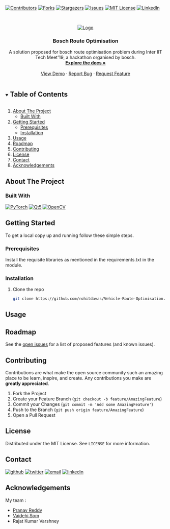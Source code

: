 <!-- PROJECT SHIELDS -->
<!--
*** I'm using markdown "reference style" links for readability.
*** Reference links are enclosed in brackets [ ] instead of parentheses ( ).
*** See the bottom of this document for the declaration of the reference variables
*** for contributors-url, forks-url, etc. This is an optional, concise syntax you may use.
*** https://www.markdownguide.org/basic-syntax/#reference-style-links

Replace 
Vehicle-Route-Optimisation
Bosch Route Optimisation
A solution proposed for bosch route optimisation problem during Inter IIT Tech Meet'19, a hackathon organised by bosch.
image.png

1. Edit section About the project
2. Change shield of built with. 
3. Change Getting started.
4. Change usage
5. 
-->

[comment]: <> ([![Status][developement-shield]][developement-shiled-url])

[![Contributors][contributors-shield]][contributors-url]
[![Forks][forks-shield]][forks-url]
[![Stargazers][stars-shield]][stars-url]
[![Issues][issues-shield]][issues-url]
[![MIT License][license-shield]][license-url]
[![LinkedIn][linkedin-shield]][linkedin-url]


<!-- PROJECT LOGO -->
<br />
<p align="center">
  <a href="https://github.com/rohitdavas/Vehicle-Route-Optimisation">
    <img src="image.png" alt="Logo">
  </a>

  <h3 align="center">Bosch Route Optimisation</h3>

  <p align="center">
    A solution proposed for bosch route optimisation problem during Inter IIT Tech Meet'19, a hackathon organised by bosch.
    <br />
    <a href="https://rohitdavas.github.io/projects/Vehicle-Route-Optimisation.html"><strong>Explore the docs »</strong></a>
    <br />
    <br />
    <a href="https://github.com/rohitdavas/Vehicle-Route-Optimisation">View Demo</a>
    ·
    <a href="https://github.com/rohitdavas/Vehicle-Route-Optimisation/issues">Report Bug</a>
    ·
    <a href="https://github.com/rohitdavas/Vehicle-Route-Optimisation/issues">Request Feature</a>
  </p>
</p>


<!-- TABLE OF CONTENTS -->
<details open="open">
  <summary><h2 style="display: inline-block">Table of Contents</h2></summary>
  <ol>
    <li>
      <a href="#about-the-project">About The Project</a>
      <ul>
        <li><a href="#built-with">Built With</a></li>
      </ul>
    </li>
    <li>
      <a href="#getting-started">Getting Started</a>
      <ul>
        <li><a href="#prerequisites">Prerequisites</a></li>
        <li><a href="#installation">Installation</a></li>
      </ul>
    </li>
    <li><a href="#usage">Usage</a></li>
    <li><a href="#roadmap">Roadmap</a></li>
    <li><a href="#contributing">Contributing</a></li>
    <li><a href="#license">License</a></li>
    <li><a href="#contact">Contact</a></li>
    <li><a href="#acknowledgements">Acknowledgements</a></li>
  </ol>
</details>



<!-- ABOUT THE PROJECT -->
## About The Project

### Built With
[![PyTorch][pytorch-shield]][pytorch-shield-url] [![Qt5][qt-shield]][qt-shield-url] [![OpenCV][opencv-shield]][opencv-shield-url]

<!-- GETTING STARTED -->
## Getting Started

To get a local copy up and running follow these simple steps.

### Prerequisites
Install the requisite libraries as mentioned in the requirements.txt in the module.

### Installation

1. Clone the repo
   ```sh
   git clone https://github.com/rohitdavas/Vehicle-Route-Optimisation.git
   ```



<!-- USAGE EXAMPLES -->
## Usage

<!-- ROADMAP -->
## Roadmap

See the [open issues](https://github.com/rohitdavas/Vehicle-Route-Optimisation/issues) for a list of proposed features (and known issues).



<!-- CONTRIBUTING -->
## Contributing

Contributions are what make the open source community such an amazing place to be learn, inspire, and create. Any contributions you make are **greatly appreciated**.

1. Fork the Project
2. Create your Feature Branch (`git checkout -b feature/AmazingFeature`)
3. Commit your Changes (`git commit -m 'Add some AmazingFeature'`)
4. Push to the Branch (`git push origin feature/AmazingFeature`)
5. Open a Pull Request



<!-- LICENSE -->
## License

Distributed under the MIT License. See `LICENSE` for more information.



<!-- CONTACT -->
## Contact
[![github][github-shield]][github-shield-url]
[![twitter][twitter-shield]][twitter-shield-url]
[![email][email-shield]][email-shield-url]
[![linkedin][linkedin-shield]][linkedin-url]

<!-- ACKNOWLEDGEMENTS -->
## Acknowledgements
My team : 
- [Pranav Reddy](https://www.github.com/PranavG200)
- [Vaidehi Som](https://www.github.com/VaidehiSom)
- Rajat Kumar Varshney
<!-- MARKDOWN LINKS & IMAGES -->
<!-- https://www.markdownguide.org/basic-syntax/#reference-style-links -->

[contributors-shield]: https://img.shields.io/github/contributors/rohitdavas/Vehicle-Route-Optimisation.svg?style=for-the-badge
[contributors-url]: https://github.com/rohitdavas/Vehicle-Route-Optimisation/graphs/contributors

[forks-shield]: https://img.shields.io/github/forks/rohitdavas/Vehicle-Route-Optimisation.svg?style=for-the-badge
[forks-url]: https://github.com/rohitdavas/Vehicle-Route-Optimisation/network/members

[stars-shield]: https://img.shields.io/github/stars/rohitdavas/Vehicle-Route-Optimisation.svg?style=for-the-badge
[stars-url]: https://github.com/rohitdavas/Vehicle-Route-Optimisation/stargazers

[issues-shield]: https://img.shields.io/github/issues/rohitdavas/Vehicle-Route-Optimisation.svg?style=for-the-badge
[issues-url]: https://github.com/rohitdavas/Vehicle-Route-Optimisation/issues

[license-shield]: https://img.shields.io/github/license/rohitdavas/Vehicle-Route-Optimisation.svg?style=for-the-badge
[license-url]: https://github.com/rohitdavas/Vehicle-Route-Optimisation/blob/master/LICENSE

[linkedin-shield]: https://img.shields.io/badge/-LinkedIn-black.svg?style=for-the-badge&logo=linkedin&colorB=555
[linkedin-url]: https://linkedin.com/in/rohit-davas

[developement-shield]:https://img.shields.io/static/v1?label=Status&message=In-Developement&color=informational
[developement-shiled-url]:https://github.com/rohitdavas/Vehicle-Route-Optimisation

[pytorch-shield]:https://img.shields.io/static/v1?label=PyTorch&message=1.7.1&color=red
[pytorch-shield-url]:https://pytorch.org/

[qt-shield]:https://img.shields.io/static/v1?label=qt&message=5&color=green
[qt-shield-url]:https://www.qt.io/

[opencv-shield]: https://img.shields.io/static/v1?label=openCV&message=4.5.1&color=blue
[opencv-shield-url]:https://opencv.org

[github-shield]:https://img.shields.io/github/followers/rohitdavas?label=follow&style=social
[github-shield-url]:https://github.com/rohitdavas

[twitter-shield]:https://img.shields.io/twitter/follow/rohitdavas?label=Follow&style=social
[twitter-shield-url]:https://twitter.com/rohitdavas

[email-shield]:https://img.shields.io/static/v1?label=email&message=rohitdavas.git@gmail.com&color=blueviolet
[email-shield-url]:https://rohitdavas.github.io/ 
